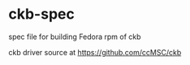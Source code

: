 # ckb-spec
spec file for building Fedora rpm of ckb

ckb driver source at https://github.com/ccMSC/ckb
